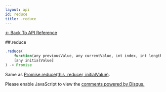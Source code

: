 ```yaml
---
layout: api
id: reduce
title: .reduce
---
```



[← Back To API Reference](/docs/api-reference.html)
<div class="api-code-section"><markdown>
##.reduce

```js
.reduce(
    function(any previousValue, any currentValue, int index, int length) reducer,
    [any initialValue]
) -> Promise
```

Same as [Promise.reduce(this, reducer, initialValue)](.).
</markdown></div>

<div id="disqus_thread"></div>
<script type="text/javascript">
    var disqus_shortname = "bluebirdjs";
    var disqus_identifier = "disqus-id-reduce";
    
    (function() {
        var dsq = document.createElement("script"); dsq.type = "text/javascript"; dsq.async = true;
        dsq.src = "//" + disqus_shortname + ".disqus.com/embed.js";
        (document.getElementsByTagName("head")[0] || document.getElementsByTagName("body")[0]).appendChild(dsq);
    })();
</script>
<noscript>Please enable JavaScript to view the <a href="https://disqus.com/?ref_noscript" rel="nofollow">comments powered by Disqus.</a></noscript>